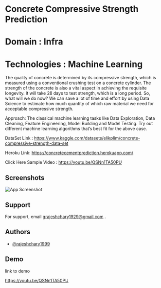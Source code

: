 
# Concrete Compressive Strength Prediction
# Domain : Infra
# Technologies : Machine Learning

The quality of concrete is determined by its compressive strength, which is measured
using a conventional crushing test on a concrete cylinder. The strength of the concrete
is also a vital aspect in achieving the requisite longevity. It will take 28 days to test
strength, which is a long period. So, what will we do now? We can save a lot of time and
effort by using Data Science to estimate how much quantity of which raw material we
need for acceptable compressive strength.

Approach:
The classical machine learning tasks like Data Exploration, Data Cleaning,
Feature Engineering, Model Building and Model Testing. Try out different machine
learning algorithms that’s best fit for the above case.

DataSet Link : https://www.kaggle.com/datasets/elikplim/concrete-compressive-strength-data-set

Heroku Link: https://concretecementprediction.herokuapp.com/

Click Here Sample Video : https://youtu.be/QSNn1TA50PU
## Screenshots

![App Screenshot](https://developer.ibm.com/developer/default/articles/ba-intro-data-science-1/images/Figure01.png)


## Support

For support, email grajeshchary1929@gmail.com .


## Authors

- [@rajeshchary1999](https://github.com/rajeshchary1999)


## Demo

 link to demo

https://youtu.be/QSNn1TA50PU
